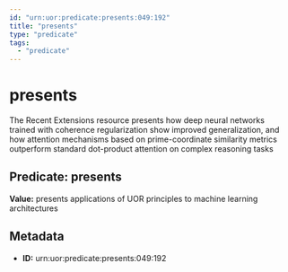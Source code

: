 ```yaml
---
id: "urn:uor:predicate:presents:049:192"
title: "presents"
type: "predicate"
tags:
  - "predicate"
---
```


# presents

The Recent Extensions resource presents how deep neural networks trained with coherence regularization show improved generalization, and how attention mechanisms based on prime-coordinate similarity metrics outperform standard dot-product attention on complex reasoning tasks

## Predicate: presents

**Value:** presents applications of UOR principles to machine learning architectures

## Metadata

- **ID:** urn:uor:predicate:presents:049:192
